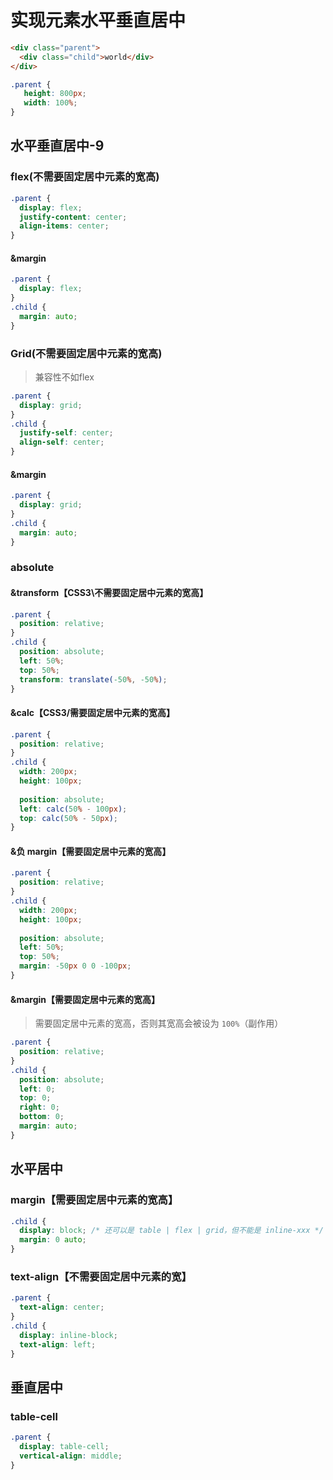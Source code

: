 # 实现元素水平垂直居中

```html
<div class="parent">
  <div class="child">world</div>
</div>
```

```css
.parent {
   height: 800px;
   width: 100%;
}
```



## 水平垂直居中-9

### flex(不需要固定居中元素的宽高)

```css
.parent {
  display: flex;
  justify-content: center;
  align-items: center;
}
```

#### &margin

```css
.parent {
  display: flex;
}
.child {
  margin: auto;
}
```

### Grid(不需要固定居中元素的宽高)

> 兼容性不如flex

```css
.parent {
  display: grid;
}
.child {
  justify-self: center;
  align-self: center;
}
```

#### &margin

```css
.parent {
  display: grid;
}
.child {
  margin: auto;
}
```

### absolute

#### &transform【CSS3\不需要固定居中元素的宽高】

```css
.parent {
  position: relative;
}
.child {
  position: absolute;
  left: 50%;
  top: 50%;
  transform: translate(-50%, -50%);
}
```

#### &calc【CSS3/需要固定居中元素的宽高】

```css
.parent {
  position: relative;
}
.child {
  width: 200px;
  height: 100px;
  
  position: absolute;
  left: calc(50% - 100px);
  top: calc(50% - 50px);
}
```

#### &负 margin【需要固定居中元素的宽高】

```css
.parent {
  position: relative;
}
.child {
  width: 200px;
  height: 100px;
  
  position: absolute;
  left: 50%;
  top: 50%;
  margin: -50px 0 0 -100px;
}
```

#### &margin【需要固定居中元素的宽高】

> 需要固定居中元素的宽高，否则其宽高会被设为 `100%`（副作用）

```css
.parent {
  position: relative;
}
.child {
  position: absolute;
  left: 0;
  top: 0;
  right: 0;
  bottom: 0;
  margin: auto;
}
```



## 水平居中

### margin【需要固定居中元素的宽高】

```css
.child {
  display: block; /* 还可以是 table | flex | grid，但不能是 inline-xxx */
  margin: 0 auto;
}
```

### text-align【不需要固定居中元素的宽】

```css
.parent {
  text-align: center;
}
.child {
  display: inline-block;
  text-align: left;
}
```



## 垂直居中

### table-cell

```css
.parent {
  display: table-cell;
  vertical-align: middle;
}
```

